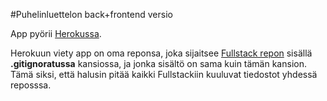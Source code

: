 #Puhelinluettelon back+frontend versio

App pyörii [Herokussa](https://pure-scrubland-61280.herokuapp.com/).

Herokuun viety app on oma reponsa, joka sijaitsee [Fullstack repon](https://github.com/miikkalaitinen/Fullstack) sisällä **.gitignoratussa** kansiossa, ja jonka sisältö on sama kuin tämän kansion. Tämä siksi, että halusin pitää kaikki Fullstackiin kuuluvat tiedostot yhdessä reposssa.